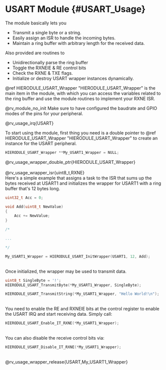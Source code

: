 USART Module {#USART_Usage}
===========================

The module basically lets you
- Transmit a single byte or a string.
- Easily assign an ISR to handle the incoming bytes.
- Maintain a ring buffer with arbitrary length for the received data.

Also provided are routines to
- Unidirectionally parse the ring buffer
- Toggle the RXNEIE & RE control bits
- Check the RXNE & TXE flags.
- Initialize or destroy USART wrapper instances dynamically.

@ref HIERODULE_USART_Wrapper "HIERODULE_USART_Wrapper" is the main item in the module, with which you can access the variables related to the ring buffer and use the module routines to implement your RXNE ISR.

@rv_module_no_init Make sure to have configured the baudrate and GPIO modes of the pins for your peripheral.

@rv_usage_irq{USART}

To start using the module, first thing you need is a double pointer to @ref HIERODULE_USART_Wrapper "HIERODULE_USART_Wrapper" to create an instance for the USART peripheral.
```c
HIERODULE_USART_Wrapper **My_USART1_Wrapper = NULL;
```
@rv_usage_wrapper_double_ptr{HIERODULE_USART_Wrapper}
<br><br>@rv_usage_wrapper_isr{uint8_t,RXNE}
<br>Here's a simple example that assigns a task to the ISR that sums up the bytes received at USART1 and initializes the wrapper for USART1 with a ring buffer that's 12 bytes long.
<br>
```c
uint32_t Acc = 0;

void Add(uint8_t NewValue)
{
    Acc += NewValue;
}

/*

...

*/

My_USART1_Wrapper = HIERODULE_USART_InitWrapper(USART1, 12, Add);
```
<br>Once initialized, the wrapper may be used to transmit data.
```c
uint8_t SingleByte = '!';
HIERODULE_USART_TransmitByte(*My_USART1_Wrapper, SingleByte);

HIERODULE_USART_TransmitString(*My_USART1_Wrapper, "Hello World!\n");
```
<br>You need to enable the RE and RXNEIE bits at the control register to enable the USART IRQ and start receiving data. Simply call:
```c
HIERODULE_USART_Enable_IT_RXNE(*My_USART1_Wrapper);
```
<br>You can also disable the receive control bits via:
```c
HIERODULE_USART_Disable_IT_RXNE(*My_USART1_Wrapper);
```
<br>@rv_usage_wrapper_release{USART,My_USART1_Wrapper}
